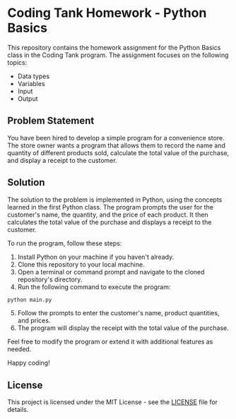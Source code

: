 # Coding Tank Homework - Python Basics

This repository contains the homework assignment for the Python Basics class in the Coding Tank program. The assignment focuses on the following topics:

- Data types
- Variables
- Input
- Output

## Problem Statement

You have been hired to develop a simple program for a convenience store. The store owner wants a program that allows them to record the name and quantity of different products sold, calculate the total value of the purchase, and display a receipt to the customer.

## Solution

The solution to the problem is implemented in Python, using the concepts learned in the first Python class. The program prompts the user for the customer's name, the quantity, and the price of each product. It then calculates the total value of the purchase and displays a receipt to the customer.

To run the program, follow these steps:

1. Install Python on your machine if you haven't already.
2. Clone this repository to your local machine.
3. Open a terminal or command prompt and navigate to the cloned repository's directory.
4. Run the following command to execute the program:

```bash
python main.py
```

5. Follow the prompts to enter the customer's name, product quantities, and prices.
6. The program will display the receipt with the total value of the purchase.

Feel free to modify the program or extend it with additional features as needed.

Happy coding!

## License

This project is licensed under the MIT License - see the [LICENSE](LICENSE) file for details.